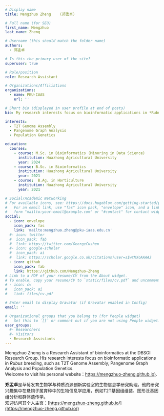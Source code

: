 ```yaml
---
# Display name
title: Mengzhuo Zheng    (郑孟卓)

# Full name (for SEO)
first_name: Mengzhuo
last_name: Zheng

# Username (this should match the folder name)
authors:
  - 郑孟卓

# Is this the primary user of the site?
superuser: true

# Role/position
role: Research Assistant

# Organizations/Affiliations
organizations:
  - name: PKU-IAAS
    url: ''

# Short bio (displayed in user profile at end of posts)
bio: My research interests focus on bioinformatic applications in *Rubus* breeding, such as T2T Genome Assembly, Pangenome Graph Analysis and Population Genetics.

interests:
  - T2T Genome Assembly
  - Pangenome Graph Analysis 
  - Population Genetics

education:
  courses:
    - course: M.Sc. in Bioinformatics (Minoring in Data Science)
      institution: Huazhong Agricultural University
      year: 2024
    - course: B.Sc. in Bioinformatics
      institution: Huazhong Agricultural University
      year: 2021
    - course:  B.Ag. in Horticulture
      institution: Huazhong Agricultural University
      year: 2021

# Social/Academic Networking
# For available icons, see: https://docs.hugoblox.com/getting-started/page-builder/#icons
#   For an email link, use "fas" icon pack, "envelope" icon, and a link in the
#   form "mailto:your-email@example.com" or "#contact" for contact widget.
social:
  - icon: envelope
    icon_pack: fas
    link: 'mailto:mengzhuo.zheng@pku-iaas.edu.cn'
  #- icon: twitter
  #  icon_pack: fab
  #  link: https://twitter.com/GeorgeCushen
  #- icon: google-scholar
  #  icon_pack: ai
  #  link: https://scholar.google.co.uk/citations?user=sIwtMXoAAAAJ
  - icon: github
    icon_pack: fab
    link: https://github.com/Mengzhuo-Zheng
# Link to a PDF of your resume/CV from the About widget.
# To enable, copy your resume/CV to `static/files/cv.pdf` and uncomment the lines below.
# - icon: cv
#   icon_pack: ai
#   link: files/cv.pdf

# Enter email to display Gravatar (if Gravatar enabled in Config)
email: ''

# Organizational groups that you belong to (for People widget)
#   Set this to `[]` or comment out if you are not using People widget.
user_groups:
  #- Researchers
  #- Visitors
  - Research Assistants
---
```


Mengzhuo Zheng is a Research Assistant of bioinformatics at the DBSGI Research Group. His research interests focus on bioinformatic applications in *Rubus* breeding, such as T2T Genome Assembly, Pangenome Graph Analysis and Population Genetics.<br />
Welcome to visit his personal website：[https://mengzhuo-zheng.github.io)](https://mengzhuo-zheng.github.io/).

**郑孟卓**是草莓发育生物学与种质资源创新实验室的生物信息学研究助理。他的研究兴趣集中在悬钩子属育种中的生物信息学应用，例如T2T基因组组装、图形泛基因组分析和群体遗传学。<br />
欢迎访问其个人主页：[https://mengzhuo-zheng.github.io/](https://mengzhuo-zheng.github.io/)